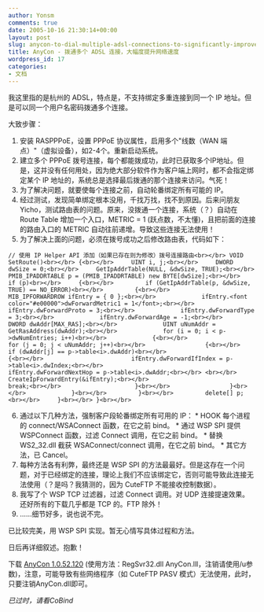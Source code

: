 ```yaml
---
author: Yonsm
comments: true
date: 2005-10-16 21:30:14+00:00
layout: post
slug: anycon-to-dial-multiple-adsl-connections-to-significantly-improve-network-speed
title: AnyCon - 拨通多个 ADSL 连接，大幅度提升网络速度
wordpress_id: 17
categories:
- 文档
---
```


我这里指的是杭州的 ADSL，特点是，不支持绑定多重连接到同一个 IP 地址。但是可以同一个用户名密码拨通多个连接。

  


大致步骤：

<!-- more -->  


  1. 安装 RASPPPoE，设置 PPPoE 协议属性，启用多个"线数（WAN 端点）"（虚拟设备），如2-4个。重新启动系统。
  2. 建立多个 PPPoE 拨号连接，每个都能拨成功，此时已获取多个IP地址。但是，这并没有任何用处，因为绝大部分软件作为客户端上网时，都不会指定绑定某个 IP 地址的，系统总是选择最后拨通的那个连接来访问。气死！
  3. 为了解决问题，就要使每个连接之前，自动轮番绑定所有可能的 IP。
  4. 经过测试，发现简单绑定根本没用，千找万找，找不到原因。后来问朋友 Yicho，测试路由表的问题。原来，没拨通一个连接，系统（？）自动在 Route Table 增加一个入口，METRIC = 1 (跃点数，不太懂)，且把前面的连接的路由入口的 METRIC 自动往前递增。导致这些连接无法使用！
  5. 为了解决上面的问题，必须在拨号成功之后修改路由表，代码如下： 
    
    // 使用 IP Helper API 添加（如果已存在则为修改）拨号连接路由<br></br> VOID SetRoute()<br></br> {<br></br>     UINT i, j;<br></br>     DWORD dwSize = 0;<br></br>     GetIpAddrTable(NULL, &dwSize, TRUE);<br></br>     PMIB_IPADDRTABLE p = (PMIB_IPADDRTABLE) new BYTE[dwSize];<br></br>     if (p)<br></br>     {<br></br>         if (GetIpAddrTable(p, &dwSize, TRUE) == NO_ERROR)<br></br>         {<br></br>             MIB_IPFORWARDROW ifEntry = { 0 };<br></br>             ifEntry.<font color="#e00000">dwForwardMetric1 = 1</font>;<br></br>             ifEntry.dwForwardProto = 3;<br></br>             ifEntry.dwForwardType = 3;<br></br>             ifEntry.dwForwardAge = -1;<br></br>             DWORD dwAddr[MAX_RAS];<br></br>             UINT uNumAddr = GetRasAddress(dwAddr);<br></br>             for (i = 0; i < p->dwNumEntries; i++)<br></br>             {<br></br>                 for (j = 0; j < uNumAddr; j++)<br></br>                 {<br></br>                     if (dwAddr[j] == p->table<i>.dwAddr)<br></br>                     {<br></br>                         ifEntry.dwForwardIfIndex = p->table<i>.dwIndex;<br></br>                         ifEntry.dwForwardNextHop = p->table<i>.dwAddr;<br></br> <br></br>                         CreateIpForwardEntry(&ifEntry);<br></br>                         break;<br></br>                     }<br></br>                 }<br></br>             }<br></br>         }<br></br>         delete[] p;<br></br>     }<br></br> }<br></br> 

  6. 通过以下几种方法，强制客户段轮番绑定所有可用的 IP： 
    * HOOK 每个进程的 connect/WSAConnect 函数，在它之前 bind。
    * 通过 WSP SPI 提供 WSPConnect 函数，过滤 Connect 调用，在它之前 bind。
    * 替换 WS2_32.dll 截获 WSAConnect/connect 调用，在它之前 bind。
    * 其它方法，已 Cancel。
  7. 每种方法各有利弊，最终还是 WSP SPI 的方法最最好。但是这存在一个问题，对于已经绑定的连接，理论上我们不应该绑定它，否则可能导致此连接无法使用（？是吗？我猜测的，因为 CuteFTP 不能接收控制数据）。
  8. 我写了个 WSP TCP 过滤器，过滤 Connect 调用。对 UDP 连接提速效果。还好所有的下载几乎都是 TCP 的。FTP 除外！
  9. ……细节好多，说也说不完。 

已比较完美，用 WSP SPI 实现。暂无心情写具体过程和方法。

  


日后再详细叙述。抱歉！

  


下载 [AnyCon 1.0.52.120](/asserts/AnyCon%201.0.52.120.rar) (使用方法：RegSvr32.dll AnyCon.lll，注销请使用/u参数)，注意，可能导致有些网络程序（如 CuteFTP PASV 模式）无法使用，此时，只要注销AnyCon.dll即可。

  


_已过时，请看CoBind_

  

